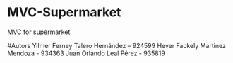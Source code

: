 # MVC-Supermarket
MVC for supermarket

#Autors
Yilmer Ferney Talero Hernández – 924599 
Hever Fackely Martinez Mendoza - 934363 
Juan Orlando Leal Pérez - 935819 
